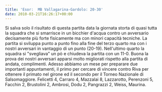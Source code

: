 ```yaml
---
title: 'Esor:  MB Vallagarina-Gardolo: 20-30'
date: 2010-03-21T16:26:17+00:00
---
```

Si salva solo il risultato di questa partita data la giornata storta di quasi tutta la squadra che si smarrisce in un bicchier d'acqua contro un avversario decisamente più forte fisicamente ma con minori capacità tecniche. La partita si sviluppa punto a punto fino alla fine del terzo quarto ma con i nostri avversari in vantaggio di un punto (20-19). Nell'ultimo quarto la squadra si "svegliava" un pò e chiudeva la partita con un 11-0. Buona la prova dei nostri avversari apparsi molto migliorati rispetto alla partita di andata, complimenti. Adesso abbiamo un mese per preparare due importanti appuntamenti, il primo per cercare di vincere contro Riva per ottenere il primato nel girone ed il secondo per il Torneo Nazionale di Salsomaggiore. Felicetti 4, Carraro 4, Mazzalai 8, Lazzarotto, Perenzoni 5, Facchin 2, Brustolini 2, Ambrosi, Dodu 2, Pangrazzi 2, Weiss, Maurina.